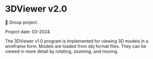 # 3DViewer v2.0

:dancers: Group project.

Project date: 03-2024.

The 3DViewer v1.0 program is implemented for viewing 3D models in a wireframe form. Models are loaded from obj format files. They can be viewed in more detail by rotating, zooming, and moving.
